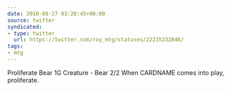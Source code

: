 ```yaml
---
date: 2010-08-27 03:28:45+00:00
source: twitter
syndicated:
- type: twitter
  url: https://twitter.com/roy_mtg/statuses/22235232846/
tags:
- mtg
---
```


Proliferate Bear 1G Creature - Bear 2/2 When CARDNAME comes into play, proliferate.